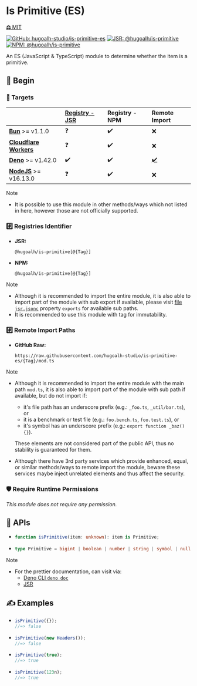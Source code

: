 # Is Primitive (ES)

[**⚖️** MIT](./LICENSE.md)

[![GitHub: hugoalh-studio/is-primitive-es](https://img.shields.io/github/v/release/hugoalh-studio/is-primitive-es?label=hugoalh-studio/is-primitive-es&labelColor=181717&logo=github&logoColor=ffffff&sort=semver&style=flat "GitHub: hugoalh-studio/is-primitive-es")](https://github.com/hugoalh-studio/is-primitive-es)
[![JSR: @hugoalh/is-primitive](https://img.shields.io/jsr/v/@hugoalh/is-primitive?label=@hugoalh/is-primitive&labelColor=F7DF1E&logo=jsr&logoColor=000000&style=flat "JSR: @hugoalh/is-primitive")](https://jsr.io/@hugoalh/is-primitive)
[![NPM: @hugoalh/is-primitive](https://img.shields.io/npm/v/@hugoalh/is-primitive?label=@hugoalh/is-primitive&labelColor=CB3837&logo=npm&logoColor=ffffff&style=flat "NPM: @hugoalh/is-primitive")](https://www.npmjs.com/package/@hugoalh/is-primitive)

An ES (JavaScript & TypeScript) module to determine whether the item is a primitive.

## 🔰 Begin

### 🎯 Targets

|  | **[Registry - JSR](https://jsr.io/docs/using-packages)** | **Registry - NPM** | **Remote Import** |
|:--|:--|:--|:--|
| **[Bun](https://bun.sh/)** >= v1.1.0 | ❓ | ✔️ | ❌ |
| **[Cloudflare Workers](https://workers.cloudflare.com/)** | ❓ | ✔️ | ❌ |
| **[Deno](https://deno.land/)** >= v1.42.0 | ✔️ | ✔️ | [✔️](https://docs.deno.com/runtime/fundamentals/modules/#https-imports) |
| **[NodeJS](https://nodejs.org/)** >= v16.13.0 | ❓ | ✔️ | ❌ |

> [!NOTE]
> - It is possible to use this module in other methods/ways which not listed in here, however those are not officially supported.

### #️⃣ Registries Identifier

- **JSR:**
  ```
  @hugoalh/is-primitive[@{Tag}]
  ```
- **NPM:**
  ```
  @hugoalh/is-primitive[@{Tag}]
  ```

> [!NOTE]
> - Although it is recommended to import the entire module, it is also able to import part of the module with sub export if available, please visit [file `jsr.jsonc`](./jsr.jsonc) property `exports` for available sub paths.
> - It is recommended to use this module with tag for immutability.

### #️⃣ Remote Import Paths

- **GitHub Raw:**
  ```
  https://raw.githubusercontent.com/hugoalh-studio/is-primitive-es/{Tag}/mod.ts
  ```

> [!NOTE]
> - Although it is recommended to import the entire module with the main path `mod.ts`, it is also able to import part of the module with sub path if available, but do not import if:
>
>   - it's file path has an underscore prefix (e.g.: `_foo.ts`, `_util/bar.ts`), or
>   - it is a benchmark or test file (e.g.: `foo.bench.ts`, `foo.test.ts`), or
>   - it's symbol has an underscore prefix (e.g.: `export function _baz() {}`).
>
>   These elements are not considered part of the public API, thus no stability is guaranteed for them.
> - Although there have 3rd party services which provide enhanced, equal, or similar methods/ways to remote import the module, beware these services maybe inject unrelated elements and thus affect the security.

### 🛡️ Require Runtime Permissions

*This module does not require any permission.*

## 🧩 APIs

- ```ts
  function isPrimitive(item: unknown): item is Primitive;
  ```
- ```ts
  type Primitive = bigint | boolean | number | string | symbol | null | undefined;
  ```

> [!NOTE]
> - For the prettier documentation, can visit via:
>   - [Deno CLI `deno doc`](https://deno.land/manual/tools/documentation_generator)
>   - [JSR](https://jsr.io/@hugoalh/is-primitive)

## ✍️ Examples

- ```ts
  isPrimitive({});
  //=> false
  ```
- ```ts
  isPrimitive(new Headers());
  //=> false
  ```
- ```ts
  isPrimitive(true);
  //=> true
  ```
- ```ts
  isPrimitive(123n);
  //=> true
  ```
